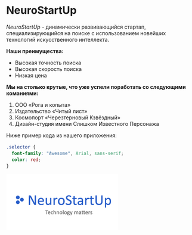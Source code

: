 # NeuroStartUp
  *NeuroStartUp* - динамически развивающийся стартап, специализирующийся на поиске с использованием новейших технологий искусственного интеллекта. 

**Наши преимущества:**

* Высокая точность поиска
* Высокая скорость поиска
* Низкая цена

**Мы на столько крутые, что уже успели поработать со следующими команиями:**

1. ООО «Рога и копыта»
2. Издательство «Читый лист»
3. Космопорт «Черезтерновый Кзвёздный»
4. Дизайн-студия имени Слишком Известного Персонажа

Ниже пример кода из нашего приложения:

```css
.selector {
  font-family: "Awesome", Arial, sans-serif;
  color: red;
}
```

![neuro-logo](logo.png)